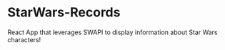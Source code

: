 # StarWars-Records
React App that leverages SWAPI to display information about Star Wars characters!

